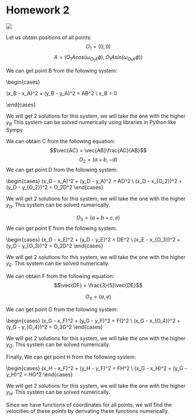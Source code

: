 #    Homework 2

![](https://i.imgur.com/TazlsO5.png)

Let us obtain positions of all points:
$$O_1 = (0,0)$$
$$A = (O_1Acos(\omega_{O_1A}\phi),O_1Asin(\omega_{O_1A}\phi))$$

We can get point B from the following system:


\begin{cases}

(x_B - x_A)^2 + (y_B - y_A)^2 = AB^2
\\
x_B = 0

\end{cases}

We will get 2 solutions for this system, we will take the one with the higher $y_B$
This system can be solved numerically using libraries in Python like Sympy

We can obtain C from the following equation:
$$\vec{AC} = \vec{AB}\frac{AC}{AB}$$
$$O_2 = (a+b,-d)$$
We can get point D from the following system:


\begin{cases}
(x_D - x_A)^2 + (y_D - y_A)^2 = AD^2
\\
(x_D - x_{O_2})^2 + (y_D - y_{O_2})^2 = O_2D^2
\end{cases}

We will get 2 solutions for this system, we will take the one with the higher $y_D$.
This system can be solved numerically.

$$O_3 = (a+b+c,e)$$
We can get point E from the following system:


\begin{cases}
(x_D - x_E)^2 + (y_D - y_E)^2 = DE^2
\\
(x_E - x_{O_3})^2 + (y_D - y_{O_3})^2 = O_2D^2
\end{cases}

We will get 2 solutions for this system, we will take the one with the higher $y_E$.
This system can be solved numerically.

We can obtain F from the following equation:
$$\vec{DF} = \frac{3}{5}\vec{DE}$$

$$O_4 = (a,e)$$

We can get point G from the following system:


\begin{cases}
(x_G - x_F)^2 + (y_G - y_F)^2 = FG^2
\\
(x_G - x_{O_4})^2 + (y_G - y_{O_4})^2 = O_3G^2
\end{cases}

We will get 2 solutions for this system, we will take the one with the higher $y_G$.
This system can be solved numerically.

Finally,
We can get point H from the following system:


\begin{cases}
(x_H - x_F)^2 + (y_H - y_F)^2 = FH^2
\\
(x_G - x_H)^2 + (y_G - y_H)^2 = HG^2
\end{cases}

We will get 2 solutions for this system, we will take the one with the higher $y_H$.
This system can be solved numerically.

Since we have functions of coordinates for all points, we will find the velocities of these points by derivating these functions numerically.


